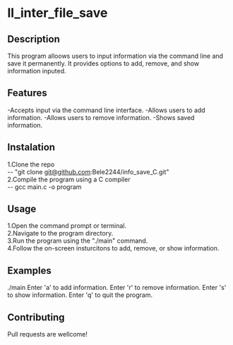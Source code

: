 # ll_inter_file_save

## Description

This program alloows users to input information 
via the command line and save it permanently.
It provides options to add, remove, and show 
information inputed.

## Features
-Accepts input via the command line interface.
-Allows users to add information.
-Allows users to remove information.
-Shows saved information.

## Instalation
1.Clone the repo  
-- "git clone git@github.com:Bele2244/info_save_C.git"  
2.Compile the program using a C compiler  
-- gcc main.c -o program  

## Usage
1.Open the command prompt or terminal.  
2.Navigate to the program directory.  
3.Run the program using the "./main" command.  
4.Follow the on-screen insturcitons to add, remove, or show information.  

## Examples
./main
Enter 'a' to add information.
Enter 'r' to remove information.
Enter 's' to show information.
Enter 'q' to quit the program.

## Contributing

Pull requests are wellcome!
